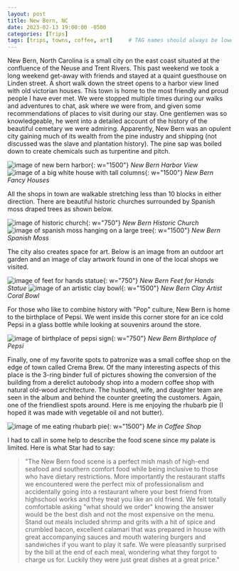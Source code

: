 ```yaml
---
layout: post
title: New Bern, NC
date: 2023-02-13 19:00:00 -0500
categories: [Trips]
tags: [trips, towns, coffee, art]     # TAG names should always be lowercase
---
```


New Bern, North Carolina is a small city on the east coast situated at the confluence of the Neuse and Trent Rivers. This past weekend we took a long weekend get-away with friends and stayed at a quaint guesthouse on Linden street. A short walk down the street opens to a harbor view lined with old victorian houses. This town is home to the most friendly and proud people I have ever met. We were stopped multiple times during our walks and adventures to chat, ask where we were from, and given some recommendations of places to visit during our stay. One gentlemen was so knowledgeable, he went into a detailed account of the history of the beautiful cemetary we were admiring. Apparently, New Bern was an opulent city gaining much of its wealth from the pine industry and shipping (not discussed was the slave and plantation history). The pine sap was boiled down to create chemicals such as turpentine and pitch. 

![image of new bern harbor](/assets/img/20230213_newbern1.JPG){: w="1500"}
*New Bern Harbor View*
![image of a big white house with tall columns](/assets/img/20230213_newbern2.JPG){: w="1500"}
*New Bern Fancy Houses*

All the shops in town are walkable stretching less than 10 blocks in either direction. There are beautiful historic churches surrounded by Spanish moss draped trees as shown below. 

![image of historic church](/assets/img/20230213_newbern3.JPG){: w="750"}
*New Bern Historic Church*
![image of spanish moss hanging on a large tree](/assets/img/20230213_newbern4.JPG){: w="1500"}
*New Bern Spanish Moss*

The city also creates space for art. Below is an image from an outdoor art garden and an image of clay artwork found in one of the local shops we visited.

![image of feet for hands statue](/assets/img/20230213_newbern6.JPG){: w="750"}
*New Bern Feet for Hands Statue*
![image of an artistic clay bowl](/assets/img/20230213_newbern7.JPG){: w="1500"}
*New Bern Clay Artist Coral Bowl*

For those who like to combine history with "Pop" culture, New Bern is home to the birthplace of Pepsi. We went inside this corner store for an ice cold Pepsi in a glass bottle while looking at souvenirs around the store. 

![image of birthplace of pepsi sign](/assets/img/20230213_newbern5.JPG){: w="750"}
*New Bern Birthplace of Pepsi*

Finally, one of my favorite spots to patronize was a small coffee shop on the edge of town called Crema Brew. Of the many interesting aspects of this place is the 3-ring binder full of pictures showing the conversion of the building from a derelict autobody shop into a modern coffee shop with natural old-wood architecture. The husband, wife, and daughter team are seen in the album and behind the counter greeting the customers. Again, one of the friendliest spots around. Here is me enjoying the rhubarb pie (I hoped it was made with vegetable oil and not butter).

![image of me eating rhubarb pie](/assets/img/20230213_newbern8.JPG){: w="1500"}
*Me in Coffee Shop*

I had to call in some help to describe the food scene since my palate is limited. Here is what Star had to say:

>"The New Bern food scene is a perfect mish mash of high-end seafood and southern comfort food while being inclusive to those who have dietary restrictions. More importantly the restaurant staffs we encountered were the perfect mix of professionalism and accidentally going into a restaurant where your best friend from highschool works and they treat you like an old friend. We felt totally comfortable asking "what should we order" knowing the answer would be the best dish and not the most expensive on the menu. Stand out meals included shrimp and grits with a hit of spice and crumbled bacon, excellent calamari that was prepared in house with great accompanying sauces and mouth watering burgers and sandwiches if you want to play it safe. We were pleasantly surprised by the bill at the end of each meal, wondering what they forgot to charge us for. Luckily they were just great dishes at a great price."
